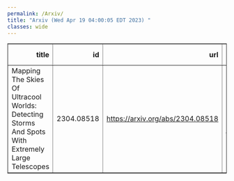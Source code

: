 ```yaml
---
permalink: /Arxiv/
title: "Arxiv (Wed Apr 19 04:00:05 EDT 2023) "
classes: wide
---
```

<table border="1" class="dataframe">
  <thead>
    <tr style="text-align: right;">
      <th>title</th>
      <th>id</th>
      <th>url</th>
      <th>authors</th>
      <th>Local Authors</th>
    </tr>
  </thead>
  <tbody>
    <tr>
      <td>Mapping The Skies Of Ultracool Worlds: Detecting Storms And Spots With   Extremely Large Telescopes</td>
      <td>2304.08518</td>
      <td><a href="https://arxiv.org/abs/2304.08518" target="_blank">https://arxiv.org/abs/2304.08518</a></td>
      <td>Michael K. Plummer, Ji Wang</td>
      <td>Ji Wang, Michael Plummer</td>
    </tr>
  </tbody>
</table>